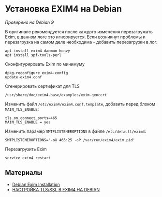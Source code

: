 # Установка EXIM4 на Debian

*Проверено на Debian 9*

В оригинале рекомендуется после каждого изменения перезагружать Exim, в данном логе это игнорируется. Если возникнут проблемы и перезагрузка на самом деле необходима - добавить перезагрузки в лог.


```shell
apt install exim4-daemon-heavy
apt install spf-tools-perl
```

Сконфигурировать Exim по минимуму

```shell
dpkg-reconfigure exim4-config
update-exim4.conf
```

Сгенерировать сертификат для TLS

```shell
/usr/share/doc/exim4-base/examples/exim-gencert
```

Изменить файл `/etc/exim4/exim4.conf.template`, добавить перед блоком `MAIN_TLS_ENABLE`:

```
tls_on_connect_ports=465
MAIN_TLS_ENABLE = yes
```

Изменить парамер `SMTPLISTENEROPTIONS` в файле `/etc/default/exim4`:

```
SMTPLISTENEROPTIONS='-oX 465:25 -oP /var/run/exim4/exim.pid'
```


Перезагрузить Exim

```shell
service exim4 restart
```

## Материалы

* [Debian Exim Installation](https://wiki.debian.org/Exim#Installation)
* [НАСТРОЙКА TLS/SSL В EXIM4 НА DEBIAN](http://linuxsnippets.net/ru/node/358)
